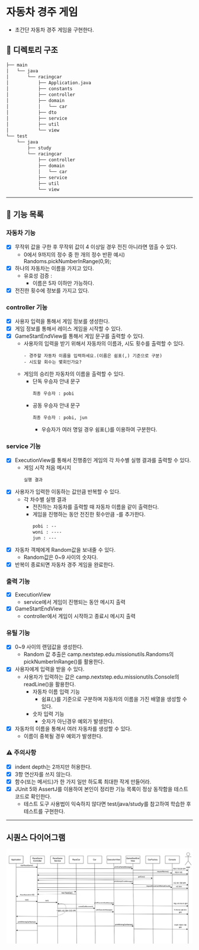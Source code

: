 # 자동차 경주 게임
- 초간단 자동차 경주 게임을 구현한다.

## 📂 디렉토리 구조
```
├── main
│   └── java
│       └── racingcar
│           ├── Application.java
│           ├── constants
│           ├── controller
│           ├── domain
│           │   └── car
│           ├── dto
│           ├── service
│           ├── util
│           └── view
└── test
    └── java
        ├── study
        └── racingcar
            ├── controller
            ├── domain
            │   └── car
            ├── service
            ├── util
            └── view
```
---

## 👻 기능 목록

### 자동차 기능
- [X] 무작위 값을 구한 후 무작위 값이 4 이상일 경우 전진 아니라면 멈출 수 있다.
    - 0에서 9까지의 정수 중 한 개의 정수 반환 예시) Randoms.pickNumberInRange(0,9);
- [X] 하나의 자동차는 이름을 가지고 있다.
    - 유효성 검증 :
      - 이름은 5자 이하만 가능하다.
- [X] 전진한 횟수에 정보를 가지고 있다.

### controller 기능
- [X] 사용자 입력을 통해서 게임 정보를 생성한다.
- [X] 게임 정보를 통해서 레이스 게임을 시작할 수 있다.
- [X] GameStartEndView를 통해서 게임 문구를 출력할 수 있다.
    - 사용자의 입력을 받기 위해서 자동차의 이름과, 시도 횟수를 출력할 수 있다.
      ```
      - 경주할 자동차 이름을 입력하세요.(이름은 쉼표(,) 기준으로 구분)
      - 시도할 회수는 몇회인가요?
      ```
    - 게임의 승리한 자동차의 이름을 출력할 수 있다.
      - 단독 우승자 안내 문구
        ```
        최종 우승자 : pobi
        ```
      - 공동 우승자 안내 문구
        ```
        최종 우승자 : pobi, jun
        ```
        - 우승자가 여러 명일 경우 쉼표(,)를 이용하여 구분한다.

### service 기능
- [X] ExecutionView를 통해서 진행중인 게임의 각 차수별 실행 결과를 출력할 수 있다.
  - 게임 시작 처음 메시지
    ```
    실행 결과
    ```
- [X] 사용자가 입력한 이동하는 값만큼 반복할 수 있다.
  - 각 차수별 실행 결과
    - 전진하는 자동차를 출력할 때 자동차 이름을 같이 출력한다.
    - 게임을 진행하는 동안 전진한 횟수만큼 -를 추가한다.
      ```
      pobi : --
      woni : ----
      jun : ---
      ```
- [X] 자동차 객체에게 Random값을 보내줄 수 있다.
  - Random값은 0~9 사이의 숫자다.
- [X] 반복이 종료되면 자동차 경주 게임을 완료한다.

### 출력 기능
- [X] ExecutionView
  - service에서 게임이 진행되는 동안 메시지 출력
- [X] GameStartEndView
  - controller에서 게임이 시작하고 종료시 메시지 출력

### 유틸 기능
- [X] 0~9 사이의 랜덤값을 생성한다.
  - Random 값 추출은 camp.nextstep.edu.missionutils.Randoms의 pickNumberInRange()를 활용한다.
- [X] 사용자에게 입력을 받을 수 있다.
  - 사용자가 입력하는 값은 camp.nextstep.edu.missionutils.Console의 readLine()을 활용한다.
    - 자동차 이름 입력 기능
      - 쉼표(,)를 기준으로 구분하며 자동차의 이름을 가진 배열을 생성할 수 있다.
    - 숫자 입력 기능
      - 숫자가 아닌경우 예외가 발생한다.
- [X] 자동차의 이름을 통해서 여러 자동차를 생성할 수 있다.
  - 이름이 중복될 경우 예외가 발생한다.

### ⚠️ 주의사항
- [X] indent depth는 2까지만 허용한다.
- [X] 3항 연산자를 쓰지 않는다.
- [X] 함수(또는 메서드)가 한 가지 일만 하도록 최대한 작게 만들어라.
- [X] JUnit 5와 AssertJ를 이용하여 본인이 정리한 기능 목록이 정상 동작함을 테스트 코드로 확인한다.
  - 테스트 도구 사용법이 익숙하지 않다면 test/java/study를 참고하여 학습한 후 테스트를 구현한다.
---
## 시퀀스 다이어그램
![img.png](2week.png)
